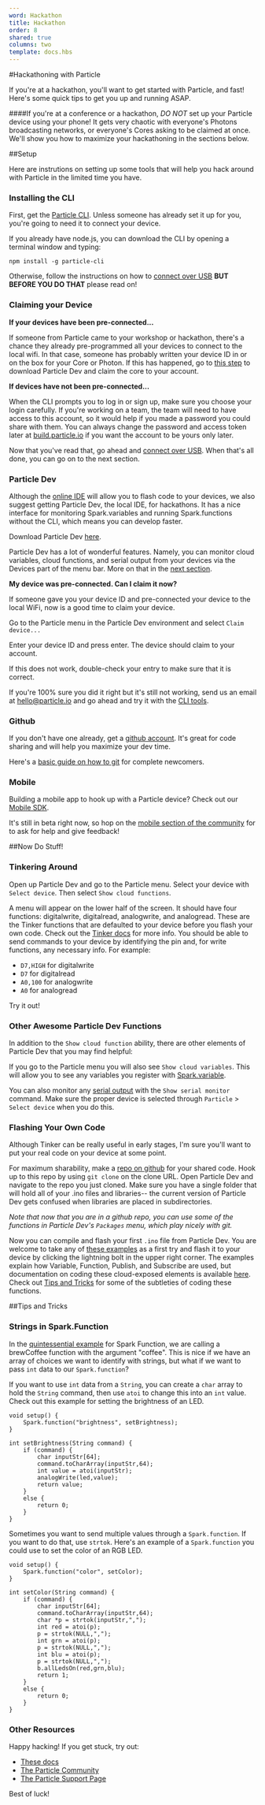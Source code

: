 ```yaml
---
word: Hackathon
title: Hackathon
order: 8
shared: true
columns: two
template: docs.hbs
---
```


#Hackathoning with Particle

If you're at a hackathon, you'll want to get started with Particle, and fast! Here's some quick tips to get you up and running ASAP.

####If you're at a conference or a hackathon, _DO NOT_ set up your Particle device using your phone!
It gets very chaotic with everyone's Photons broadcasting networks, or everyone's Cores asking to be claimed at once. We'll show you how to maximize your hackathoning in the sections below.


##Setup

Here are instrutions on setting up some tools that will help you hack around with Particle in the limited time you have.

### Installing the CLI

First, get the [Particle CLI](../cli). Unless someone has already set it up for you, you're going to need it to connect your device.

If you already have node.js, you can download the CLI by opening a terminal window and typing:


`npm install -g particle-cli`


Otherwise, follow the instructions on how to [connect over USB](../connect/#connecting-your-device-connect-over-usb) **BUT BEFORE YOU DO THAT** please read on!


### Claiming your Device

**If your devices have been pre-connected...**

If someone from Particle came to your workshop or hackathon, there's a chance they already pre-programmed all your devices to connect to the local wifi. In that case, someone has probably written your device ID in or on the box for your Core or Photon. If this has happened, go to [this step](../hackathon/#setup-particle-dev) to download Particle Dev and claim the core to your account.


**If devices have not been pre-connected...**

When the CLI prompts you to log in or sign up, make sure you choose your login carefully. If you're working on a team, the team will need to have access to this account, so it would help if you made a password you could share with them. You can always change the password and access token later at [build.particle.io](http://build.particle.io) if you want the account to be yours only later.

Now that you've read that, go ahead and [connect over USB](../connect/#connecting-your-device-connect-over-usb). When that's all done, you can go on to the next section.


### Particle Dev

Although the [online IDE](http://build.particle.io) will allow you to flash code to your devices, we also suggest getting Particle Dev, the local IDE, for hackathons. It has a nice interface for monitoring Spark.variables and running Spark.functions without the CLI, which means you can develop faster.

Download Particle Dev [here](https://www.particle.io/dev).

Particle Dev has a lot of wonderful features. Namely, you can monitor cloud variables, cloud functions, and serial output from your devices via the Devices part of the menu bar. More on that in the [next section](../hackathon/#now-do-stuff).

**My device was pre-connected. Can I claim it now?**

If someone gave you your device ID and pre-connected your device to the local WiFi, now is a good time to claim your device.

Go to the Particle menu in the Particle Dev environment and select `Claim device...`

Enter your device ID and press enter. The device should claim to your account.

If this does not work, double-check your entry to make sure that it is correct.

If you're 100% sure you did it right but it's still not working, send us an email at hello@particle.io and go ahead and try it with the [CLI tools](../connect/#connecting-your-device-connect-over-usb).


### Github

If you don't have one already, get a [github account](http://github.com). It's great for code sharing and will help you maximize your dev time.

Here's a [basic guide on how to git](http://rogerdudler.github.io/git-guide/) for complete newcomers.


### Mobile

Building a mobile app to hook up with a Particle device? Check out our [Mobile SDK](../mobile/).

It's still in beta right now, so hop on the [mobile section of the community](http://community.particle.io/c/mobile) for to ask for help and give feedback!



##Now Do Stuff!

### Tinkering Around
Open up Particle Dev and go to the Particle menu. Select your device with `Select device`. Then select `Show cloud functions`.

A menu will appear on the lower half of the screen. It should have four functions: digitalwrite, digitalread, analogwrite, and analogread. These are the Tinker functions that are defaulted to your device before you flash your own code. Check out the [Tinker docs](../tinker) for more info. You should be able to send commands to your device by identifying the pin and, for write functions, any necessary info. For example:

- `D7,HIGH` for digitalwrite
- `D7` for digitalread
- `A0,100` for analogwrite
- `A0` for analogread

Try it out!

### Other Awesome Particle Dev Functions

In addition to the `Show cloud function` ability, there are other elements of Particle Dev that you may find helpful:

If you go to the Particle menu you will also see `Show cloud variables`. This will allow you to see any variables you register with [Spark.variable](../firmware/#spark-variable).

You can also monitor any [serial output](../firmware/#communication-serial) with the `Show serial monitor` command. Make sure the proper device is selected through `Particle` > `Select device` when you do this.


### Flashing Your Own Code

Although Tinker can be really useful in early stages, I'm sure you'll want to put your real code on your device at some point.

For maximum sharability, make a [repo on github](https://help.github.com/articles/create-a-repo/) for your shared code. Hook up to this repo by using `git clone` on the clone URL. Open Particle Dev and navigate to the repo you just cloned. Make sure you have a single folder that will hold all of your .ino files and libraries-- the current version of Particle Dev gets confused when libraries are placed in subdirectories.

_Note that now that you are in a github repo, you can use some of the functions in Particle Dev's `Packages` menu, which play nicely with git._

Now you can compile and flash your first `.ino` file from Particle Dev. You are welcome to take any of [these examples](../examples/) as a first try and flash it to your device by clicking the lightning bolt in the upper right corner. The examples explain how Variable, Function, Publish, and Subscribe are used, but documentation on coding these cloud-exposed elements is available [here](../firmware/#cloud-functions). Check out [Tips and Tricks](../hackathon/#tips-and-tricks) for some of the subtleties of coding these functions.


##Tips and Tricks

### Strings in Spark.Function

In the [quintessential example](../firmware/#spark-function) for Spark Function, we are calling a brewCoffee function with the argument "coffee". This is nice if we have an array of choices we want to identify with strings, but what if we want to pass `int` data to our `Spark.function`?

If you want to use `int` data from a `String`, you can create a `char` array to hold the `String` command, then use `atoi` to change this into an `int` value. Check out this example for setting the brightness of an LED.

```
void setup() {
	Spark.function("brightness", setBrightness);
}

int setBrightness(String command) {
    if (command) {
        char inputStr[64];
        command.toCharArray(inputStr,64);
        int value = atoi(inputStr);
        analogWrite(led,value);
        return value;
    }
    else {
	    return 0;
	}
}
```

Sometimes you want to send multiple values through a `Spark.function`. If you want to do that, use `strtok`. Here's an example of a `Spark.function` you could use to set the color of an RGB LED.


```
void setup() {
	Spark.function("color", setColor);
}

int setColor(String command) {
    if (command) {
        char inputStr[64];
        command.toCharArray(inputStr,64);
        char *p = strtok(inputStr,",");
        int red = atoi(p);
        p = strtok(NULL,",");
        int grn = atoi(p);
        p = strtok(NULL,",");
        int blu = atoi(p);
        p = strtok(NULL,",");
        b.allLedsOn(red,grn,blu);
        return 1;
    }
    else {
    	return 0;
	}
}
```


### Other Resources

Happy hacking! If you get stuck, try out:

- [These docs](http://docs.particle.io)
- [The Particle Community](http://community.particle.io)
- [The Particle Support Page](http://support.particle.io)

Best of luck!
